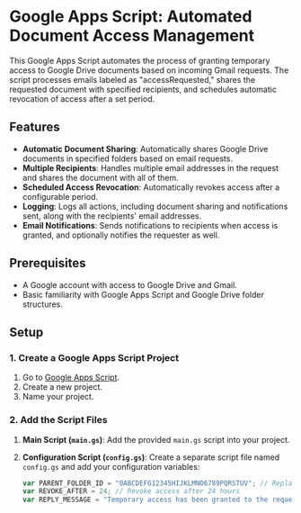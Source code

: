 # Google Apps Script: Automated Document Access Management

This Google Apps Script automates the process of granting temporary access to Google Drive documents based on incoming Gmail requests. The script processes emails labeled as "accessRequested," shares the requested document with specified recipients, and schedules automatic revocation of access after a set period.

## Features

- **Automatic Document Sharing**: Automatically shares Google Drive documents in specified folders based on email requests.
- **Multiple Recipients**: Handles multiple email addresses in the request and shares the document with all of them.
- **Scheduled Access Revocation**: Automatically revokes access after a configurable period.
- **Logging**: Logs all actions, including document sharing and notifications sent, along with the recipients' email addresses.
- **Email Notifications**: Sends notifications to recipients when access is granted, and optionally notifies the requester as well.

## Prerequisites

- A Google account with access to Google Drive and Gmail.
- Basic familiarity with Google Apps Script and Google Drive folder structures.

## Setup

### 1. **Create a Google Apps Script Project**

1. Go to [Google Apps Script](https://script.google.com/).
2. Create a new project.
3. Name your project.

### 2. **Add the Script Files**

1. **Main Script (`main.gs`)**: Add the provided `main.gs` script into your project.
2. **Configuration Script (`config.gs`)**: Create a separate script file named `config.gs` and add your configuration variables:

   ```javascript
   var PARENT_FOLDER_ID = "0ABCDEFG12345HIJKLMNO6789PQRSTUV"; // Replace with your actual folder ID this is not the url, but the alphanumeric fragment that identifies the folder
   var REVOKE_AFTER = 24; // Revoke access after 24 hours
   var REPLY_MESSAGE = "Temporary access has been granted to the requested document. Please onboard at <<your onboarding link>>.";
